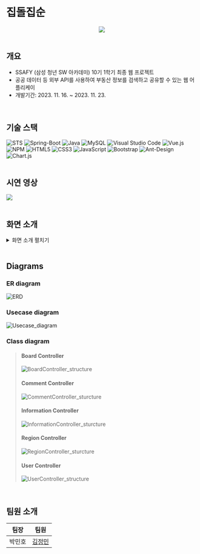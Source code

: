# 집돌집순
<div align=center>
<img src="https://github.com/Jm0nn/ZipdolZipsun/assets/139559227/289e1928-6427-4898-ab1a-bcc4aa221d76">
</div>
<br/>


## 개요
  - SSAFY (삼성 청년 SW 아카데미) 10기 1학기 최종 웹 프로젝트
  - 공공 데이터 등 외부 API를 사용하여 부동산 정보를 검색하고 공유할 수 있는 웹 어플리케이
  - 개발기간: 2023. 11. 16. ~ 2023. 11. 23.
<br/>


## 기술 스택
  ![STS](https://img.shields.io/badge/sts-6db33f?style=for-the-badge&logo=spring&logoColor=white)
  ![Spring-Boot](https://img.shields.io/badge/springboot-6db33f?style=for-the-badge&logo=springboot&logoColor=white)
  ![Java](https://img.shields.io/badge/java-%23ED8B00.svg?style=for-the-badge&logo=openjdk&logoColor=white)
  ![MySQL](https://img.shields.io/badge/mysql-%2300f.svg?style=for-the-badge&logo=mysql&logoColor=white)
  ![Visual Studio Code](https://img.shields.io/badge/Visual%20Studio%20Code-0078d7.svg?style=for-the-badge&logo=visual-studio-code&logoColor=white)
  ![Vue.js](https://img.shields.io/badge/vuejs-%2335495e.svg?style=for-the-badge&logo=vuedotjs&logoColor=%234FC08D)
  ![NPM](https://img.shields.io/badge/NPM-%23CB3837.svg?style=for-the-badge&logo=npm&logoColor=white)
  ![HTML5](https://img.shields.io/badge/html5-%23E34F26.svg?style=for-the-badge&logo=html5&logoColor=white)
  ![CSS3](https://img.shields.io/badge/css3-%231572B6.svg?style=for-the-badge&logo=css3&logoColor=white)
  ![JavaScript](https://img.shields.io/badge/javascript-%23323330.svg?style=for-the-badge&logo=javascript&logoColor=%23F7DF1E)
  ![Bootstrap](https://img.shields.io/badge/bootstrap-%238511FA.svg?style=for-the-badge&logo=bootstrap&logoColor=white)
  ![Ant-Design](https://img.shields.io/badge/-AntDesign-%230170FE?style=for-the-badge&logo=ant-design&logoColor=white)
  ![Chart.js](https://img.shields.io/badge/chart.js-F5788D.svg?style=for-the-badge&logo=chart.js&logoColor=white)
  <br>
<br/>


## 시연 영상
  <a href="https://youtu.be/1msfOQ0DcY0">
    <img src="https://img.shields.io/badge/youtube-ff0000?style=for-the-badge&logo=youtube&logoColor=white">
  </a>
  <br>
<br/>



## 화면 소개
  <details>
    <summary>화면 소개 펼치기</summary>
    <br>
    <img src="https://github.com/Jm0nn/ZipdolZipsun/assets/139559227/c354fc2e-6df2-4f73-bdd5-6b8ab3dd583f">
    <img src="https://github.com/Jm0nn/ZipdolZipsun/assets/139559227/a5a10ba5-cdfa-4498-a7dd-a23cc89c42b3">
    <img src="https://github.com/Jm0nn/ZipdolZipsun/assets/139559227/6b61b759-c6dc-441d-b989-0d7cab5cac0a">
    <img src="https://github.com/Jm0nn/ZipdolZipsun/assets/139559227/bcec5b62-70aa-4afe-ae35-185b75bb2f12">
    <img src="https://github.com/Jm0nn/ZipdolZipsun/assets/139559227/8cb6a682-d4ad-45b9-821a-df202accaa68">
    <img src="https://github.com/Jm0nn/ZipdolZipsun/assets/139559227/d134bfc7-1438-4fcf-a2ea-3fd5600e02c5">
    <img src="https://github.com/Jm0nn/ZipdolZipsun/assets/139559227/2b0bc331-1840-446d-9142-e9b159f2e507">
    <img src="https://github.com/Jm0nn/ZipdolZipsun/assets/139559227/3df8ea62-ce98-4cbe-b313-3a7c6c54faa3">
    <img src="https://github.com/Jm0nn/ZipdolZipsun/assets/139559227/6b3ffdae-d9ef-4b6c-a4ba-30484abf2caa">
    <img src="https://github.com/Jm0nn/ZipdolZipsun/assets/139559227/ad3985ea-72c3-4f5e-9731-457a6f32e8c9">
    <img src="https://github.com/Jm0nn/ZipdolZipsun/assets/139559227/a83db36b-ad87-4434-87c0-3190a5f8f1b7">
    <img src="https://github.com/Jm0nn/ZipdolZipsun/assets/139559227/001ef22e-48e7-49b7-8a53-ab5ad66594f1">
    <img src="https://github.com/Jm0nn/ZipdolZipsun/assets/139559227/1ef4706f-69a4-4573-90e3-bd15448a21a8">
    <img src="https://github.com/Jm0nn/ZipdolZipsun/assets/139559227/830d6a02-558d-42a5-b6c1-5eac321912bf">
    <img src="https://github.com/Jm0nn/ZipdolZipsun/assets/139559227/d0b102cb-d46e-420a-9d3c-6f9fd57a5249">
  </details>
<br/>


## Diagrams
  ### ER diagram
  ![ERD](https://github.com/Jm0nn/ZipdolZipsun/assets/139559227/e7f4eddd-c313-4e36-92db-fbf9501053f9)
  <br>
  ### Usecase diagram
  ![Usecase_diagram](https://github.com/Jm0nn/ZipdolZipsun/assets/139559227/9e7ae3ed-4547-4fbf-8832-65a6d08c1263)
  <br>
  ### Class diagram
  > #### Board Controller
  > ![BoardController_structure](https://github.com/Jm0nn/ZipdolZipsun/assets/139559227/3f45f2b7-24dd-4152-82dc-c7887aa58f3a)
  > #### Comment Controller
  > ![CommentController_sturcture](https://github.com/Jm0nn/ZipdolZipsun/assets/139559227/c8fdefcf-aa6b-490b-a407-75c2ec8cfea1)
  > #### Information Controller
  > ![InformationController_sturcture](https://github.com/Jm0nn/ZipdolZipsun/assets/139559227/b958c3f2-1147-4e57-91eb-51183ce921f3)
  > #### Region Controller
  > ![RegionController_sturcture](https://github.com/Jm0nn/ZipdolZipsun/assets/139559227/d5cdb138-59eb-4988-bf4a-b45625dd7164)
  > #### User Controller
  > ![UserController_structure](https://github.com/Jm0nn/ZipdolZipsun/assets/139559227/d01d0b6a-f29a-4733-bdb2-6046393d2d2d)
<br/>


## 팀원 소개
|팀장|팀원|
|---|---|
|박민호|[김정민](https://github.com/Jm0nn)|
